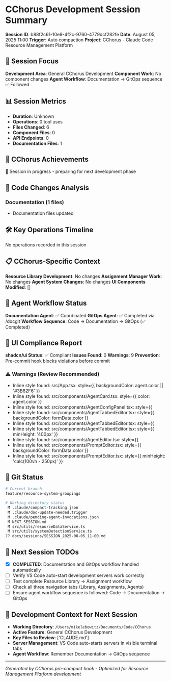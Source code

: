 # CChorus Development Session Summary

**Session ID**: b88f2c61-10e9-4f2c-9760-4779dcf282fe
**Date**: August 05, 2025 11:00
**Trigger**: Auto compaction
**Project**: CChorus - Claude Code Resource Management Platform


## 🎯 Session Focus

**Development Area**: General CChorus Development
**Component Work**: No component changes
**Agent Workflow**: Documentation → GitOps sequence ✅ Followed

## 📊 Session Metrics

- **Duration**: Unknown
- **Operations**: 0 tool uses
- **Files Changed**: 6
- **Component Files**: 0
- **API Endpoints**: 0
- **Documentation Files**: 1

## 🚀 CChorus Achievements

🔄 Session in progress - preparing for next development phase

## 🔧 Code Changes Analysis


### Documentation (1 files)
- Documentation files updated

## 🛠️ Key Operations Timeline

No operations recorded in this session

## 📋 CChorus-Specific Context

**Resource Library Development**: No changes
**Assignment Manager Work**: No changes
**Agent System Changes**: No changes
**UI Components Modified**: []

## 🔄 Agent Workflow Status

**Documentation Agent**: ✅ Coordinated
**GitOps Agent**: ✅ Completed via /docgit
**Workflow Sequence**: Code → Documentation → GitOps (✅ Completed)

## 🎨 UI Compliance Report

**shadcn/ui Status**: ✅ Compliant
**Issues Found**: 0
**Warnings**: 9
**Prevention**: Pre-commit hook blocks violations before commit

### ⚠️ Warnings (Review Recommended)
- Inline style found: src/App.tsx:                            style={{ backgroundColor: agent.color || '#3B82F6' }}
- Inline style found: src/components/AgentCard.tsx:            style={{ color: agent.color }}
- Inline style found: src/components/AgentConfigPanel.tsx:                style={{ 
- Inline style found: src/components/AgentTabbedEditor.tsx:              style={{ backgroundColor: formData.color }}
- Inline style found: src/components/AgentTabbedEditor.tsx:                    style={{ 
- Inline style found: src/components/AgentTabbedEditor.tsx:                style={{ minHeight: '400px' }}
- Inline style found: src/components/AgentEditor.tsx:                      style={{ 
- Inline style found: src/components/PromptEditor.tsx:              style={{ backgroundColor: formData.color }}
- Inline style found: src/components/PromptEditor.tsx:            style={{ minHeight: 'calc(100vh - 250px)' }}


## 📂 Git Status

```bash
# Current branch
feature/resource-system-groupings

# Working directory status
 M .claude/compact-tracking.json
 M .claude/doc-update-needed.trigger
 M .claude/pending-agent-invocations.json
 M NEXT_SESSION.md
 M src/utils/resourceDataService.ts
 M src/utils/systemDetectionService.ts
?? docs/sessions/SESSION_2025-08-05_11-00.md

```

## 🎯 Next Session TODOs

- [x] **COMPLETED**: Documentation and GitOps workflow handled automatically
- [ ] Verify VS Code auto-start development servers work correctly
- [ ] Test complete Resource Library → Assignment workflow
- [ ] Check all three navigation tabs (Library, Assignments, Agents)
- [ ] Ensure agent workflow sequence is followed: Code → Documentation → GitOps

## 🔄 Development Context for Next Session

- **Working Directory**: `/Users/mikelebowitz/Documents/Code/CChorus`
- **Active Feature**: General CChorus Development
- **Key Files to Review**: ['CLAUDE.md']
- **Server Management**: VS Code auto-starts servers in visible terminal tabs
- **Agent Workflow**: Remember Documentation → GitOps sequence

---

*Generated by CChorus pre-compact hook - Optimized for Resource Management Platform development*

